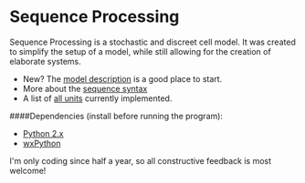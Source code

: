 Sequence Processing
===================

Sequence Processing is a stochastic and discreet cell model.
It was created to simplify the setup of a model, while still allowing for the creation
of elaborate systems.

* New? The [model description](http://github.com/oOo0oOo/sequence-processing/wiki/Model-Description) is a good place to start.
* More about the [sequence syntax](http://github.com/oOo0oOo/sequence-processing/wiki/Sequence-Syntax)
* A list of [all units](http://github.com/oOo0oOo/sequence-processing/wiki/List-of-all-Units) currently implemented.

####Dependencies (install before running the program):

* [Python 2.x](http://www.python.org/getit/)
* [wxPython](http://wxpython.org/download.php)


I'm only coding since half a year, so all constructive feedback is most welcome!